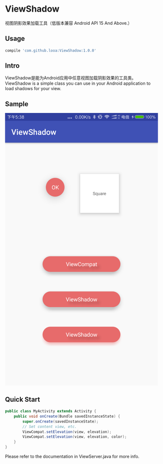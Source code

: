 # ViewShadow

视图阴影效果加载工具（低版本兼容 Android API 15 And Above.）

## Usage

```groovy
compile 'com.github.looa:ViewShadow:1.0.0'
```

## Intro
ViewShadow是能为Android应用中任意视图加载阴影效果的工具类。
<br>
ViewShadow is a simple class you can use in your Android application
to load shadows for your view.
 
Sample
-----
 
 ![screenshots](./screenshot/device-2017-07-26-173930.png)

Quick Start
-----
 

```java
public class MyActivity extends Activity {
    public void onCreate(Bundle savedInstanceState) {
        super.onCreate(savedInstanceState);
        // Set content view, etc.
        ViewCompat.setElevation(view, elevation);
        ViewCompat.setElevation(view, elevation, color);
    }
}
 ```


Please refer to the documentation in ViewServer.java for more info.
